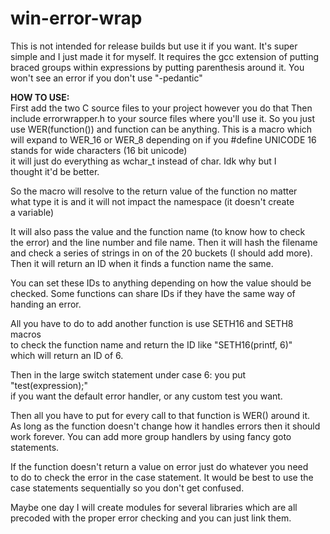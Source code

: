 # win-error-wrap
This is not intended for release builds but use it if you want. It's super simple and I just made it for myself.
It requires the gcc extension of putting braced groups within expressions by putting parenthesis around it.
You won't see an error if you don't use "-pedantic"

**HOW TO USE:**  
First add the two C source files to your project however you do that 
Then include errorwrapper.h to your source files where you'll use it. 
So you just use WER(function()) and function can be anything. 
This is a macro which will expand to WER_16 or WER_8 depending on 
if you #define UNICODE 16 stands for wide characters (16 bit unicode)  
it will just do everything as wchar_t instead of char. Idk why but I  
thought it'd be better.  

So the macro will resolve to the return value of the function no matter  
what type it is and it will not impact the namespace (it doesn't create  
a variable)  
 
It will also pass the value and the function name (to know how to check   
the error) and the line number and file name. Then it will hash the filename  
and check a series of strings in on of the 20 buckets (I should add more).  
Then it will return an ID when it finds a function name the same.  

You can set these IDs to anything depending on how the value should be  
checked. Some functions can share IDs if they have the same way of  
handing an error.   

All you have to do to add another function is use SETH16 and SETH8 macros  
to check the function name and return the ID like "SETH16(printf, 6)"  
which will return an ID of 6.  

Then in the large switch statement under case 6: you put "test(expression);"  
if you want the default error handler, or any custom test you want.  

Then all you have to put for every call to that function is WER() around it.  
As long as the function doesn't change how it handles errors then it should   
work forever. You can add more group handlers by using fancy goto statements.  
  
If the function doesn't return a value on error just do whatever you need   
to do to check the error in the case statement. It would be best to use the   
case statements sequentially so you don't get confused.  

Maybe one day I will create modules for several libraries which are all   
precoded with the proper error checking and you can just link them.  